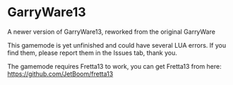 # GarryWare13
A newer version of GarryWare13, reworked from the original GarryWare

This gamemode is yet unfinished and could have several LUA errors. If you find them, please report them in the Issues tab, thank you.

The gamemode requires Fretta13 to work, you can get Fretta13 from here:
https://github.com/JetBoom/fretta13
